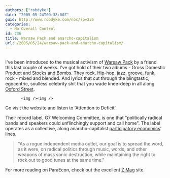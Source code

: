 ```yaml
---
authors: ["robdyke"]
date: "2005-05-24T09:38:00Z"
guid: http://www.robdyke.com/noc/?p=236
categories:
  - No Overall Control
id: 236
title: Warsaw Pack and anarcho-capitalism
url: /2005/05/24/warsaw-pack-and-anarcho-capitalism/
---
```

<img />

I've been introduced to the musical activism of [Warsaw Pack](http://www.g7welcomingcommittee.com/bands/warsawpack.html) by a friend this last couple of weeks. I've got hold of their two albums - Gross Domestic Product and Stocks and Bombs. They rock. Hip-hop, jazz, groove, funk, rock - mixed and blended. And lyrics that cut through the blingtastic, egocentric, soulless celebrity shit that you wade knee-deep in all along [Oxford Street](http://www.multimap.com/map/browse.cgi?lat=51.5155&lon=-0.1423&scale=5000&icon=x).

           <img /><img />

Go visit the website and listen to 'Attention to Deficit'.

Their record label, G7 Welcoming Committee, is one that "politically radical bands and speakers could unflinchingly support and call home". The label operates as a collective, along anarcho-capitalist [participatory economics](http://en.wikipedia.org/wiki/Participatory_economics)' lines.

> "As a rogue independent media outlet, our goal is to spread the word, as it were, on radical politics through music, words, and other weapons of mass sonic destruction, while maintaining the right to rock out to good tunes at the same time."

For more reading on ParaEcon, check out the excellent [Z Mag](http://www.zmag.org/parecon/indexnew.htm) site.